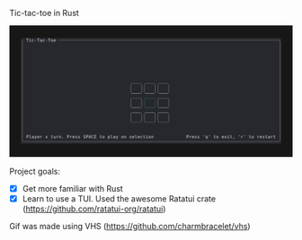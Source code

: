 Tic-tac-toe in Rust

![Demo](demo.gif)

Project goals:
- [x] Get more familiar with Rust 
- [x] Learn to use a TUI. Used the awesome Ratatui crate (https://github.com/ratatui-org/ratatui)

Gif was made using VHS (https://github.com/charmbracelet/vhs)